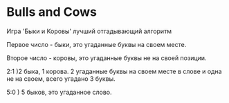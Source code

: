 # Bulls and Cows
 Игра 'Быки и Коровы' лучший отгадывающий алгоритм

Первое число - быки, это угаданные буквы на своем месте.

Второе число - коровы, это угаданные буквы не на своей позиции.

2:1 )2 быка, 1 корова. 2 угаданные буквы на своем месте в слове и одна не на своем, всего угадано 3 буквы.

5:0 ) 5 быков, это угаданное слово.

